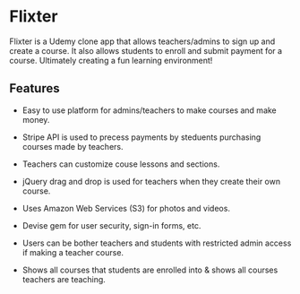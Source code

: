# Flixter

Flixter is a Udemy clone app that allows teachers/admins to sign up and create a course. It also allows students to enroll and submit payment for a course. Ultimately creating a fun learning environment!  

## Features

* Easy to use platform for admins/teachers to make courses and make money.

* Stripe API is used to precess payments by steduents purchasing courses made by teachers.

* Teachers can customize couse lessons and sections.

* jQuery drag and drop is used for teachers when they create their own course. 

* Uses Amazon Web Services (S3) for photos and videos.

* Devise gem for user security, sign-in forms, etc.

* Users can be bother teachers and students with restricted admin access if making a teacher course.

* Shows all courses that students are enrolled into & shows all courses teachers are teaching.